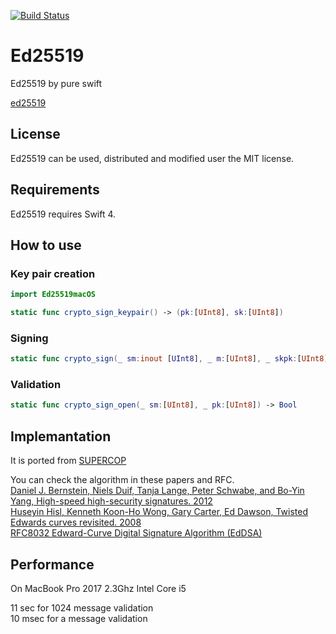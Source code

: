 [![Build Status](https://travis-ci.org/pebble8888/ed25519swift.svg?branch=master)](https://travis-ci.org/pebble8888/ed25519swift)

# Ed25519
Ed25519 by pure swift

[ed25519](https://ed25519.cr.yp.to)

## License
Ed25519 can be used, distributed and modified user the MIT license.

## Requirements
Ed25519 requires Swift 4.

## How to use

### Key pair creation

``` swift
import Ed25519macOS

static func crypto_sign_keypair() -> (pk:[UInt8], sk:[UInt8])
```

### Signing 
``` swift
static func crypto_sign(_ sm:inout [UInt8], _ m:[UInt8], _ skpk:[UInt8])
```

### Validation
``` swift
static func crypto_sign_open(_ sm:[UInt8], _ pk:[UInt8]) -> Bool
```

## Implemantation

It is ported from [SUPERCOP](https://bench.cr.yp.to/supercop.html)  
  
You can check the algorithm in these papers and RFC.  
[Daniel J. Bernstein, Niels Duif, Tanja Lange, Peter Schwabe, and Bo-Yin Yang, High-speed high-security signatures. 2012](https://ed25519.cr.yp.to/ed25519-20110926.pdf)  
[Huseyin Hisl, Kenneth Koon-Ho Wong, Gary Carter, Ed Dawson, Twisted Edwards curves revisited. 2008](http://eprint.iacr.org/2008/522)  
[RFC8032 Edward-Curve Digital Signature Algorithm (EdDSA)](https://tools.ietf.org/html/rfc8032)  

## Performance

On MacBook Pro 2017 2.3Ghz Intel Core i5

11 sec for 1024 message validation   
10 msec for a message validation
